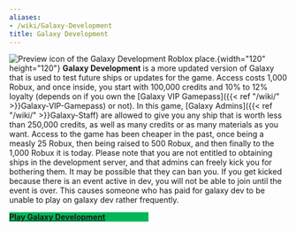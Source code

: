 ```yaml
---
aliases:
- /wiki/Galaxy-Development
title: Galaxy Development
---
```


![Preview icon of the Galaxy Development Roblox
place.](Galaxy_Dev.png "Preview icon of the Galaxy Development Roblox place."){width="120" height="120"} **Galaxy Development** is a more updated version of Galaxy that is used to test future ships or updates for the game. Access costs 1,000 Robux, and once inside, you start with 100,000 credits and 10% to 12% loyalty (depends on if you own the [Galaxy VIP Gamepass]({{< ref "/wiki/" >}}Galaxy-VIP-Gamepass) or not). In this game, [Galaxy Admins]({{< ref "/wiki/" >}}Galaxy-Staff) are allowed to give you any ship that is worth less than 250,000 credits, as well as many credits or as many materials as you want. Access to the game has been cheaper in the past, once being a measly 25 Robux, then being raised to 500 Robux, and then finally to the 1,000 Robux it is today. Please note that you are not entitled to obtaining ships in the development server, and that admins can freely kick you for bothering them. It may be possible that they can ban you. If you get kicked because there is an event active in dev, you will not be able to join until the event is over. This causes someone who has paid for galaxy dev to be unable to play on galaxy dev rather frequently.

<div class="InviteButton" style="width:50%; background-color:#02B757">

[**Play Galaxy Development**](https://www.roblox.com/games/245936354/Galaxy-Development)

</div>